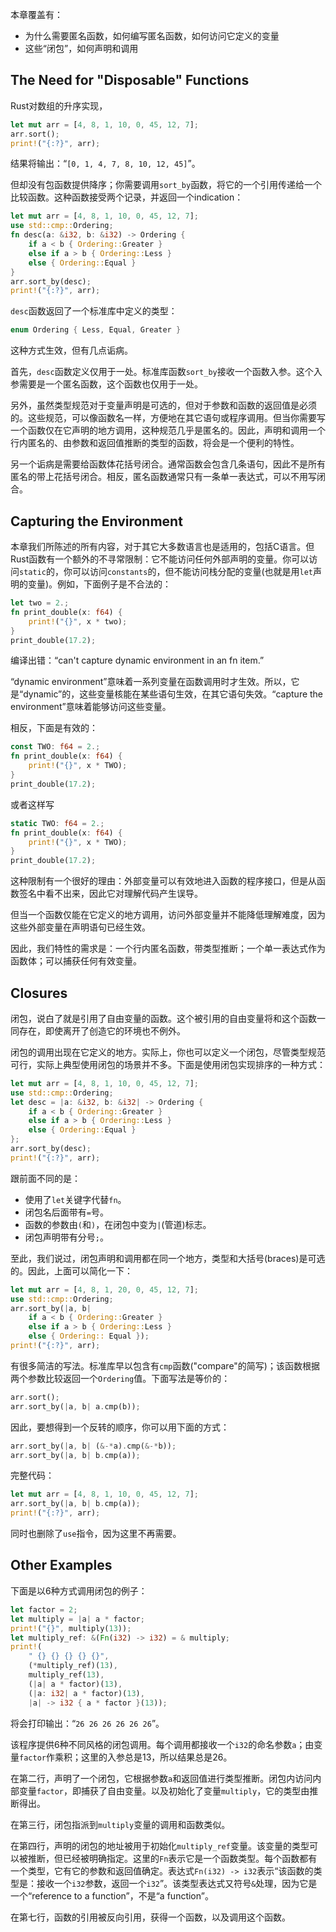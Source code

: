 本章覆盖有：

- 为什么需要匿名函数，如何编写匿名函数，如何访问它定义的变量
- 这些“闭包”，如何声明和调用

## The Need for "Disposable" Functions

Rust对数组的升序实现，

```rust
let mut arr = [4, 8, 1, 10, 0, 45, 12, 7];
arr.sort();
print!("{:?}", arr);
```

结果将输出：“`[0, 1, 4, 7, 8, 10, 12, 45]`”。

但却没有包函数提供降序；你需要调用`sort_by`函数，将它的一个引用传递给一个比较函数。这种函数接受两个记录，并返回一个indication：

```rust
let mut arr = [4, 8, 1, 10, 0, 45, 12, 7];
use std::cmp::Ordering;
fn desc(a: &i32, b: &i32) -> Ordering {
	if a < b { Ordering::Greater }
	else if a > b { Ordering::Less }
	else { Ordering::Equal }
}
arr.sort_by(desc);
print!("{:?}", arr);
```

`desc`函数返回了一个标准库中定义的类型：

```rust
enum Ordering { Less, Equal, Greater }
```

这种方式生效，但有几点诟病。

首先，`desc`函数定义仅用于一处。标准库函数`sort_by`接收一个函数入参。这个入参需要是一个匿名函数，这个函数也仅用于一处。

另外，虽然类型规范对于变量声明是可选的，但对于参数和函数的返回值是必须的。这些规范，可以像函数名一样，方便地在其它语句或程序调用。但当你需要写一个函数仅在它声明的地方调用，这种规范几乎是匿名的。因此，声明和调用一个行内匿名的、由参数和返回值推断的类型的函数，将会是一个便利的特性。

另一个诟病是需要给函数体花括号闭合。通常函数会包含几条语句，因此不是所有匿名的带上花括号闭合。相反，匿名函数通常只有一条单一表达式，可以不用写闭合。

## Capturing the Environment

本章我们所陈述的所有内容，对于其它大多数语言也是适用的，包括C语言。但Rust函数有一个额外的不寻常限制：它不能访问任何外部声明的变量。你可以访问`static`的，你可以访问`constants`的，但不能访问栈分配的变量(也就是用`let`声明的变量)。例如，下面例子是不合法的：

```rust
let two = 2.;
fn print_double(x: f64) {
	print!("{}", x * two);
}
print_double(17.2);
```

编译出错：“can't capture dynamic environment in an fn item.”

“dynamic environment”意味着一系列变量在函数调用时才生效。所以，它是“dynamic”的，这些变量核能在某些语句生效，在其它语句失效。“capture the environment”意味着能够访问这些变量。

相反，下面是有效的：

```rust
const TWO: f64 = 2.;
fn print_double(x: f64) {
	print!("{}", x * TWO);
}
print_double(17.2);
```

或者这样写

```rust
static TWO: f64 = 2.;
fn print_double(x: f64) {
	print!("{}", x * TWO);
}
print_double(17.2);
```

这种限制有一个很好的理由：外部变量可以有效地进入函数的程序接口，但是从函数签名中看不出来，因此它对理解代码产生误导。

但当一个函数仅能在它定义的地方调用，访问外部变量并不能降低理解难度，因为这些外部变量在声明语句已经生效。

因此，我们特性的需求是：一个行内匿名函数，带类型推断；一个单一表达式作为函数体；可以捕获任何有效变量。

## Closures

闭包，说白了就是引用了自由变量的函数。这个被引用的自由变量将和这个函数一同存在，即使离开了创造它的环境也不例外。

闭包的调用出现在它定义的地方。实际上，你也可以定义一个闭包，尽管类型规范可行，实际上典型使用闭包的场景并不多。下面是使用闭包实现排序的一种方式：

```rust
let mut arr = [4, 8, 1, 10, 0, 45, 12, 7];
use std::cmp::Ordering;
let desc = |a: &i32, b: &i32| -> Ordering {
	if a < b { Ordering::Greater }
	else if a > b { Ordering::Less }
	else { Ordering::Equal }
};
arr.sort_by(desc);
print!("{:?}", arr);
```

跟前面不同的是：

- 使用了`let`关键字代替`fn`。
- 闭包名后面带有`=`号。
- 函数的参数由`(`和`)`，在闭包中变为`|`(管道)标志。
- 闭包声明带有分号`;`。

至此，我们说过，闭包声明和调用都在同一个地方，类型和大括号(braces)是可选的。因此，上面可以简化一下：

```rust
let mut arr = [4, 8, 1, 20, 0, 45, 12, 7];
use std::cmp::Ordering;
arr.sort_by(|a, b|
	if a < b { Ordering::Greater }
	else if a > b { Ordering::Less }
	else { Ordering:: Equal });
print!("{:?}", arr);
```

有很多简洁的写法。标准库早以包含有`cmp`函数("compare"的简写)；该函数根据两个参数比较返回一个`Ordering`值。下面写法是等价的：

```rust
arr.sort();
arr.sort_by(|a, b| a.cmp(b));
```

因此，要想得到一个反转的顺序，你可以用下面的方式：

```rust
arr.sort_by(|a, b| (&-*a).cmp(&-*b));
arr.sort_by(|a, b| b.cmp(a));
```

完整代码：

```rust
let mut arr = [4, 8, 1, 10, 0, 45, 12, 7];
arr.sort_by(|a, b| b.cmp(a));
print!("{:?}", arr);
```

同时也删除了`use`指令，因为这里不再需要。

## Other Examples

下面是以6种方式调用闭包的例子：

```rust
let factor = 2;
let multiply = |a| a * factor;
print!("{}", multiply(13));
let multiply_ref: &(Fn(i32) -> i32) = & multiply;
print!(
	" {} {} {} {} {}",
	(*multiply_ref)(13),
	multiply_ref(13),
	(|a| a * factor)(13),
	(|a: i32| a * factor)(13),
	|a| -> i32 { a * factor }(13));
```

将会打印输出：“`26 26 26 26 26 26`”。

该程序提供6种不同风格的闭包调用。每个调用都接收一个`i32`的命名参数`a`；由变量`factor`作乘积；这里的入参总是13，所以结果总是26。

在第二行，声明了一个闭包，它根据参数`a`和返回值进行类型推断。闭包内访问内部变量`factor`，即捕获了自由变量。以及初始化了变量`multiply`，它的类型由推断得出。

在第三行，闭包指派到`multiply`变量的调用和函数类似。

在第四行，声明的闭包的地址被用于初始化`multiply_ref`变量。该变量的类型可以被推断，但已经被明确指定。这里的`Fn`表示它是一个函数类型。每个函数都有一个类型，它有它的参数和返回值确定。表达式`Fn(i32) -> i32`表示“该函数的类型是：接收一个`i32`参数，返回一个`i32`”。该类型表达式又符号`&`处理，因为它是一个“reference to a function”，不是“a function”。

在第七行，函数的引用被反向引用，获得一个函数，以及调用这个函数。










































